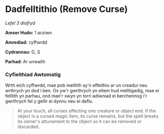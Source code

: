 # Dadfelltithio (Remove Curse)

*Lefel 3 diofryd*

**Amser Hudo:** 1 acsiwn

**Amrediad:** cyffwrdd

**Cydrannau:** G, S

**Parhad:** Ar unwaith

### Cyfieithiad Awtomatig

Wrth eich cyffwrdd, mae pob melltith sy'n effeithio ar un creadur neu wrthrych yn dod i ben. Os yw'r gwrthrych yn eitem hud melltigedig, mae ei felltith yn parhau, ond mae'r swyn yn torri adiwniad ei berchennog i'r gwrthrych fel y gellir ei dynnu neu ei daflu.

>  At your touch, all curses affecting one creature or object end. If the object is a cursed magic item, its curse remains, but the spell breaks its owner's attunement to the object so it can be removed or discarded.
